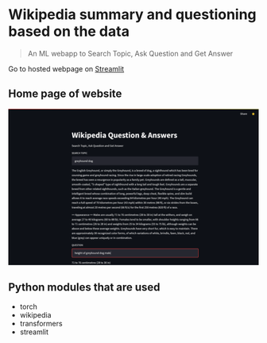 # Wikipedia summary and questioning based on the data 

> An ML webapp to Search Topic, Ask Question and Get Answer

Go to hosted webpage on [Streamlit](https://share.streamlit.io/vilasrhegde/wiki_qna/aapp.py)

## Home page of website
![image](wikipedia.png)

## Python modules that are used
- torch
- wikipedia
- transformers
- streamlit
